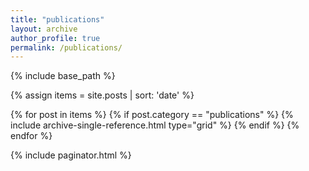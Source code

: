 ```yaml
---
title: "publications"
layout: archive
author_profile: true
permalink: /publications/
---
```


{% include base_path %}
<!-- <h3 class="archive__subtitle">Examples from various domains</h3>		This destroys lists -->
{% assign items = site.posts | sort: 'date' %}

{% for post in items %}
{% if post.category == "publications" %}
  {% include archive-single-reference.html type="grid" %}
{% endif %}
{% endfor %}

{% include paginator.html %}
